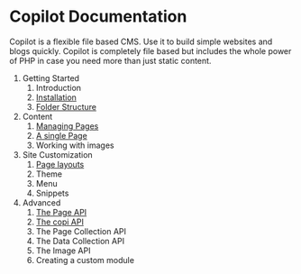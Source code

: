 Copilot Documentation
===

Copilot is a flexible file based CMS. Use it to build simple websites and blogs quickly. Copilot is completely file based but includes the whole power of PHP in case you need more than just static content.

1. Getting Started
    1. Introduction
    2. [Installation](installation.md)
    3. [Folder Structure](folder-structure.md)
2. Content
    1. [Managing Pages](pages.md)
    2. [A single Page](page.md)
    3. Working with images
3. Site Customization
    1. [Page layouts](page-layouts.md)
    2. Theme
    3. Menu
    4. Snippets
4. Advanced
    1. [The Page API](page-api.md)
    2. [The copi API](copi-api.md)
    3. The Page Collection API
    4. The Data Collection API
    5. The Image API
    6. Creating a custom module